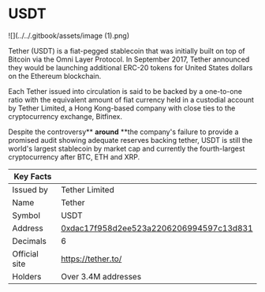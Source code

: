 # USDT

![](../../.gitbook/assets/image (1).png)

Tether (USDT) is a fiat-pegged stablecoin that was initially built on top of Bitcoin via the Omni Layer Protocol.  In September 2017, Tether announced they would be launching additional ERC-20 tokens for United States dollars on the Ethereum blockchain.

Each Tether issued into circulation is said to be backed by a one-to-one ratio with the equivalent amount of fiat currency held in a custodial account by Tether Limited, a Hong Kong-based company with close ties to the cryptocurrency exchange, Bitfinex.

Despite the controversy** **around** **the company's failure to provide a promised audit showing adequate reserves backing tether, USDT is still the world's largest stablecoin by market cap and currently the fourth-largest cryptocurrency after BTC, ETH and XRP.

| Key Facts     |                                                                                                                  |
| ------------- | ---------------------------------------------------------------------------------------------------------------- |
| Issued by     | Tether Limited                                                                                                   |
| Name          | Tether                                                                                                           |
| Symbol        | USDT                                                                                                             |
| Address       | [0xdac17f958d2ee523a2206206994597c13d831](https://etherscan.io/token/0xdac17f958d2ee523a2206206994597c13d831ec7) |
| Decimals      | 6                                                                                                                |
| Official site | [https://tether.to/ ](https://tether.to)                                                                         |
| Holders       | Over 3.4M addresses                                                                                              |

